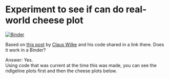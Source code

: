 # Experiment to see if can do real-world cheese plot

[![Binder](http://mybinder.org/badge.svg)](http://beta.mybinder.org/v2/gh/fomightez/binderized-ridgeline/master?filepath=index.ipynb)


Based on [this post](https://twitter.com/ClausWilke/status/932764406693482497) by [Claus Wilke](https://twitter.com/ClausWilke) and his code shared in a link there. Does it work in a Binder?

Answer: Yes.  
Using code that was current at the time this was made, you can see the ridlgeline plots first and then the cheese plots below.
